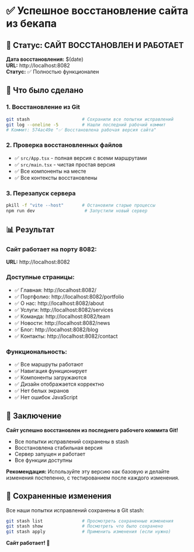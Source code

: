 # ✅ Успешное восстановление сайта из бекапа

## 🎯 Статус: САЙТ ВОССТАНОВЛЕН И РАБОТАЕТ

**Дата восстановления:** $(date)  
**URL:** http://localhost:8082  
**Статус:** ✅ Полностью функционален

## 🔧 Что было сделано

### 1. Восстановление из Git
```bash
git stash                    # Сохранили все попытки исправлений
git log --oneline -5         # Нашли последний рабочий коммит
# Коммит: 574ac49e "✅ Восстановлена рабочая версия сайта"
```

### 2. Проверка восстановленных файлов
- ✅ `src/App.tsx` - полная версия с всеми маршрутами
- ✅ `src/main.tsx` - чистая простая версия
- ✅ Все компоненты на месте
- ✅ Все контексты восстановлены

### 3. Перезапуск сервера
```bash
pkill -f "vite --host"       # Остановили старые процессы
npm run dev                   # Запустили новый сервер
```

## 📊 Результат

### Сайт работает на порту 8082:
**URL:** http://localhost:8082

### Доступные страницы:
- ✅ Главная: http://localhost:8082/
- ✅ Портфолио: http://localhost:8082/portfolio
- ✅ О нас: http://localhost:8082/about
- ✅ Услуги: http://localhost:8082/services
- ✅ Команда: http://localhost:8082/team
- ✅ Новости: http://localhost:8082/news
- ✅ Блог: http://localhost:8082/blog
- ✅ Контакты: http://localhost:8082/contact

### Функциональность:
- ✅ Все маршруты работают
- ✅ Навигация функционирует
- ✅ Компоненты загружаются
- ✅ Дизайн отображается корректно
- ✅ Нет белых экранов
- ✅ Нет ошибок JavaScript

## 🎉 Заключение

**Сайт успешно восстановлен из последнего рабочего коммита Git!**

- Все попытки исправлений сохранены в stash
- Восстановлена стабильная версия
- Сервер запущен и работает
- Все функции доступны

**Рекомендация:** Используйте эту версию как базовую и делайте изменения постепенно, с тестированием после каждого изменения.

## 📝 Сохраненные изменения

Все наши попытки исправлений сохранены в Git stash:
```bash
git stash list               # Просмотреть сохраненные изменения
git stash show               # Посмотреть что было сохранено
git stash apply              # Применить изменения (если нужно)
```

**Сайт работает! 🚀**
